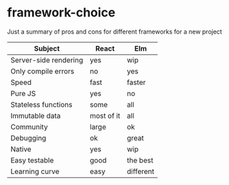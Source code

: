# framework-choice
Just a summary of pros and cons for different frameworks for a new project


| Subject                                    | React       | Elm       |
|--------------------------------------------|-------------|-----------|
| Server-side rendering                      | yes         | wip       |
| Only compile errors                        | no          | yes       |
| Speed                                      | fast        | faster    |
| Pure JS                                    | yes         | no        |
| Stateless functions                        | some        | all       |
| Immutable data                             | most of it  | all       |
| Community                                  | large       | ok        |
| Debugging                                  | ok          | great     |
| Native                                     | yes         | wip       |
| Easy testable                              | good        | the best  |
| Learning curve                             | easy        | different |
